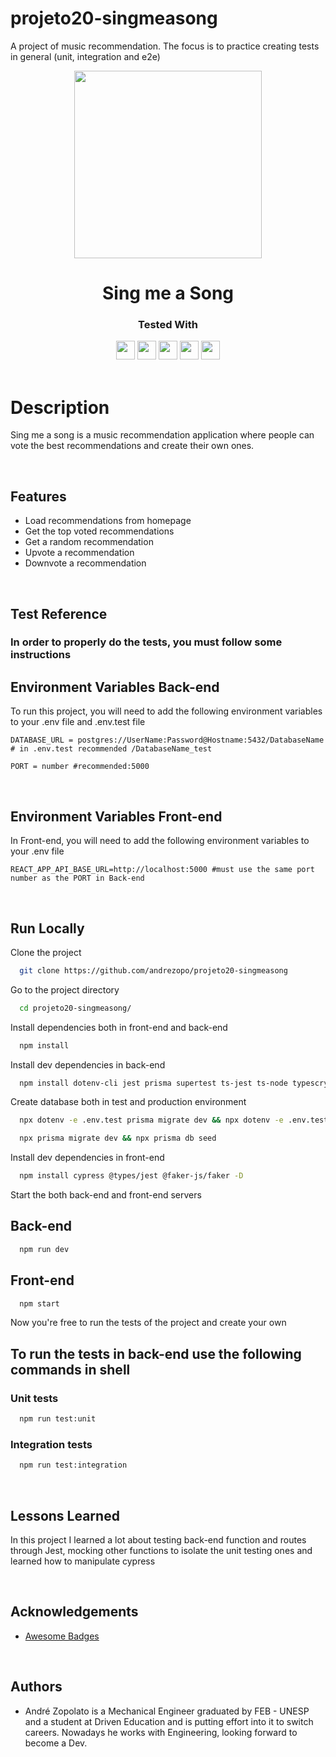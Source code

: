 # projeto20-singmeasong
A project of music recommendation. The focus is to practice creating tests in general (unit, integration and e2e)

<p align="center">
  <img  src="https://media.istockphoto.com/vectors/music-notes-with-curves-and-swirls-vector-id1320186474" height="300px">
</p>
<h1 align="center">
  Sing me a Song
</h1>
<div align="center">

  <h3>Tested With</h3>

  <img src="https://img.shields.io/badge/Jest-323330?style=for-the-badge&logo=Jest&logoColor=white" height="30px"/>
  <img src="https://img.shields.io/badge/Prisma-3982CE?style=for-the-badge&logo=Prisma&logoColor=white" height="30px"/>
  <img src="https://img.shields.io/badge/-cypress-%23E5E5E5?style=for-the-badge&logo=cypress&logoColor=058a5e" height="30px"/>  
  <img src="https://img.shields.io/badge/Express.js-404D59?style=for-the-badge&logo=express.js&logoColor=white" height="30px"/>
  <img src="https://img.shields.io/badge/react-%2320232a.svg?style=for-the-badge&logo=react&logoColor=%2361DAFB" height="30px"/>
  <!-- Badges source: https://dev.to/envoy_/150-badges-for-github-pnk -->
</div>

<br/>

# Description

Sing me a song is a music recommendation application where people can vote the best recommendations and create their own ones.

</br>

## Features

-   Load recommendations from homepage
-   Get the top voted recommendations
-   Get a random recommendation
-   Upvote a recommendation
-   Downvote a recommendation

</br>

## Test Reference

### In order to properly do the tests, you must follow some instructions

## Environment Variables Back-end

To run this project, you will need to add the following environment variables to your .env file and .env.test file

`DATABASE_URL = postgres://UserName:Password@Hostname:5432/DatabaseName # in .env.test recommended /DatabaseName_test`

`PORT = number #recommended:5000`

</br>

## Environment Variables Front-end

In Front-end, you will need to add the following environment variables to your .env file

`REACT_APP_API_BASE_URL=http://localhost:5000 #must use the same port number as the PORT in Back-end`

</br>

## Run Locally

Clone the project

```bash
  git clone https://github.com/andrezopo/projeto20-singmeasong
```

Go to the project directory

```bash
  cd projeto20-singmeasong/
```

Install dependencies both in front-end and back-end

```bash
  npm install
```

Install dev dependencies in back-end

```bash
  npm install dotenv-cli jest prisma supertest ts-jest ts-node typescrypt nodemon eslint @faker-js/faker @types/cors @types/dotenv @types/express @types/jest @types/joi @types/node @types/supertest -D
```

Create database both in test and production environment

```bash
  npx dotenv -e .env.test prisma migrate dev && npx dotenv -e .env.test prisma db seed
```
```bash
  npx prisma migrate dev && npx prisma db seed
```
Install dev dependencies in front-end

```bash
  npm install cypress @types/jest @faker-js/faker -D
```

Start the both back-end and front-end servers

## Back-end

```bash
  npm run dev
```
## Front-end

```bash
  npm start
```

Now you're free to run the tests of the project and create your own

## To run the tests in back-end use the following commands in shell

### Unit tests

```bash
  npm run test:unit
```

### Integration tests

```bash
  npm run test:integration
```

</br>

## Lessons Learned

In this project I learned a lot about testing back-end function and routes through Jest, mocking other functions to isolate the unit testing ones and learned how to manipulate cypress

</br>

## Acknowledgements

-   [Awesome Badges](https://github.com/Envoy-VC/awesome-badges)

</br>

## Authors

-   André Zopolato is a Mechanical Engineer graduated by FEB - UNESP and a student at Driven Education and is putting effort into it to switch careers. Nowadays he works with Engineering, 
    looking forward to become a Dev.
<br/>

#
